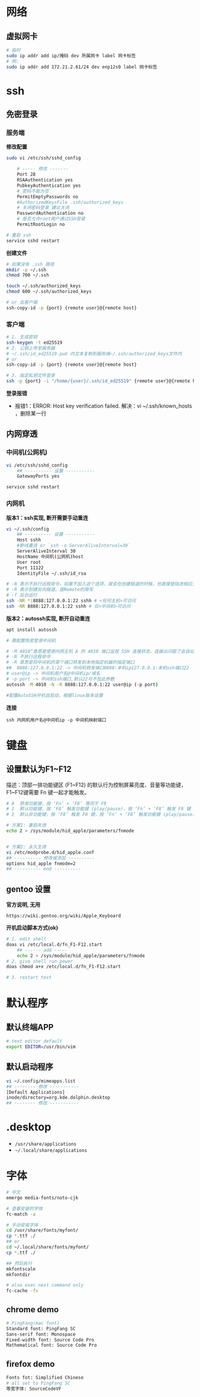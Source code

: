 # 网络

## 虚拟网卡

```bash
# 临时
sudo ip addr add ip/掩码 dev 所属网卡 label 网卡标签
# 例:
sudo ip addr add 172.21.2.61/24 dev enp12s0 label 网卡标签
```

# ssh

## 免密登录

### 服务端

**修改配置**
```bash
sudo vi /etc/ssh/sshd_config

    # ----- 修改 -------
    Port 28
    RSAAuthentication yes
    PubkeyAuthentication yes
    # 密码不能为空
    PermitEmptyPasswords no
    #AuthorizedKeysFile .ssh/authorized_keys
    # 关闭密码登录 建议关闭
    PasswordAuthentication no
    # 是否允许root用户通过SSH登录
    PermitRootLogin no

# 重启 ssh
service sshd restart
```

**创建文件**

```bash
# 如果没有 .ssh 路径
mkdir -p ~/.ssh
chmod 700 ~/.ssh

touch ~/.ssh/authorized_keys
chmod 600 ~/.ssh/authorized_keys

# or 去客户端
ssh-copy-id -p {port} {remote user}@{remote host}
```

### 客户端

```bash
# 1. 生成密钥
ssh-keygen -t ed25519
# 2. 公钥上传至服务器
# ~/.ssh/id_ed25519.pub 内文本复制到服务端~/.ssh/authorized_keys文件内
# or 
ssh-copy-id -p {port} {remote user}@{remote host}

# 3. 指定私钥文件登录
ssh -p {port} -i "/home/{user}/.ssh/id_ed25519" {remote user}@{remote host}
```

**登录报错**

- 报错1：ERROR: Host key verification failed. 解决：vi ~/.ssh/known_hosts ，删除某一行


## 内网穿透

### 中间机(公网机)

```bash
vi /etc/ssh/sshd_config
    ## ---------- 设置 -----------
    GatewayPorts yes

service sshd restart
```

### 内网机

**版本1：ssh实现, 断开需要手动重连**

```bash
vi ~/.ssh/config
    ## ---------- 设置 -----------
    Host sshh
    #断线重连 or `ssh -o ServerAliveInterval=30`
    ServerAliveInterval 30
    HostName 中间机(公网机)host
    User root
    Port 11122
    IdentityFile ~/.ssh/id_rsa

# -N 表示不执行远程命令，如果不加入这个选项，就会在创建隧道的时候，也直接登陆进相应主机了。此选项适用于只进行端口转发的情况。 
# -R 表示创建反向隧道。是Remote的简写
# -f 后台运行
ssh -NR *:8888:127.0.0.1:22 sshh # <任何主机>可访问
ssh -NR 8888:127.0.0.1:22 sshh # 仅<中间机>可访问
```

**版本2：autossh实现, 断开自动重连**

```bash
apt install autossh

# 需配置免密登录中间机

# -M 4010”意思是使用内网主机 A 的 4010 端口监视 SSH 连接状态，连接出问题了会自动重连
# -N 不执行远程命令
# -R 意思是将中间机的某个端口转发到本地指定机器的指定端口
##  8888:127.0.0.1:22 -> 中间机转发端口8888:本机ip127.0.0.1:本机ssh端口22
# user@ip -> 中间机用户名@中间机ip/域名
# -p port -> 中间机ssh端口,默认22可不加此参数
autossh -M 4010 -N -R 8888:127.0.0.1:22 user@ip (-p port)

#配置AutoSSH开机自启动，根据linux版本设置
```

**连接**

`ssh 内网机用户名@中间机ip -p 中间机映射端口`


# 键盘

## 设置默认为F1~F12

描述：顶部一排功能键区 (F1~F12) 的默认行为控制屏幕亮度、音量等功能键，F1~F12键需要 Fn 键一起才能触发。

```bash
# 0  禁用功能键，按 ‘Fn’ + ‘F8’ 等同于 F8
# 1  默认功能键，按 ‘F8’ 触发功能键 (play/pause)，按 ‘Fn’ + ‘F8’ 触发 F8 键
# 2  默认非功能键，按 ‘F8’ 触发 F8 键，按 ‘Fn’ + ‘F8’ 触发功能键 (play/pause)

# 方案1: 重启失效
echo 2 > /sys/module/hid_apple/parameters/fnmode


# 方案2: 永久生效
vi /etc/modprobe.d/hid_apple.conf
## ---------- 修改或添加 ----------
options hid_apple fnmode=2
## ---------- end ----------
```

## gentoo 设置

**官方说明, 无用**

`https://wiki.gentoo.org/wiki/Apple_Keyboard`

**开机启动脚本方式(ok)**

```sh
# 1. edit shell
doas vi /etc/local.d/fn_F1-F12.start
    ## ------ add -----
    echo 2 > /sys/module/hid_apple/parameters/fnmode
# 2. give shell run power
doas chmod a+x /etc/local.d/fn_F1-F12.start

# 3. restart test
```


# 默认程序

## 默认终端APP

```sh
# text editor default
export EDITOR=/usr/bin/vim
```

## 默认启动程序

```sh
vi ~/.config/mimeapps.list
## -------- 修改 ----------- 
[Default Applications]
inode/directory=org.kde.dolphin.desktop
## -------- 修改 ----------- 
```

# .desktop

- `/usr/share/applications`
- `~/.local/share/applications`



# 字体

```sh
# 中文
emerge media-fonts/noto-cjk

# 查看安装的字体
fc-match -a

# 手动安装字体
cd /usr/share/fonts/myfont/
cp *.ttf ./
## or
cd ~/.local/share/fonts/myfont/
cp *.ttf ./

## 然后执行
mkfontscale
mkfontdir

# also exec next command only
fc-cache -fv
```

## chrome demo

```sh 
# PingFang(mac font)
Standard font: PingFang SC
Sans-serif font: Monospace
Fixed-width font: Source Code Pro
Mathematical font: Source Code Pro
```

## firefox demo

```sh
Fonts fot: Simplified Chinese
# all set to PingFang SC
等宽字体: SourceCodeVF
```
